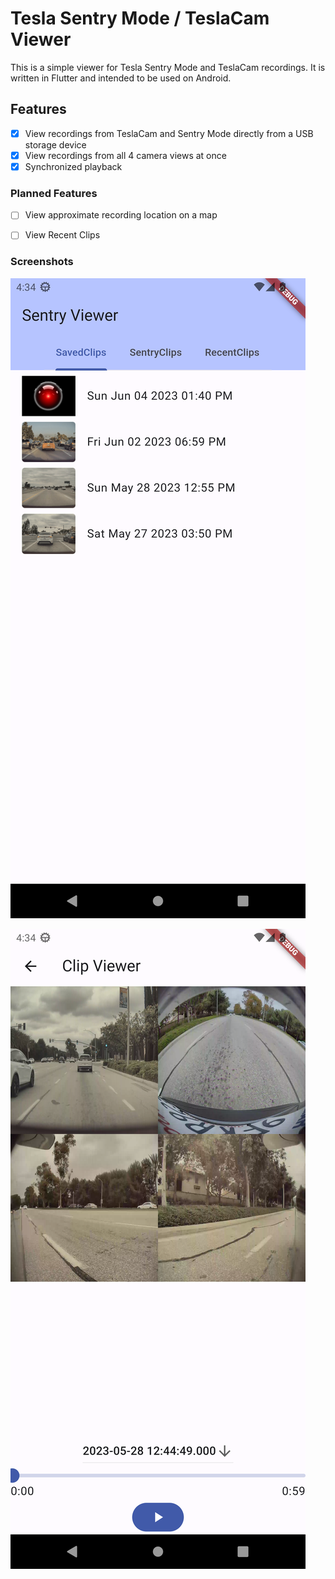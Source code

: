 # Tesla Sentry Mode / TeslaCam Viewer

This is a simple viewer for Tesla Sentry Mode and TeslaCam recordings. It is written in Flutter and intended to be used on Android.

## Features

- [X] View recordings from TeslaCam and Sentry Mode directly from a USB storage device
- [X] View recordings from all 4 camera views at once
- [X] Synchronized playback

### Planned Features

- [ ] View approximate recording location on a map
- [ ] View Recent Clips


### Screenshots

![list preview](img/img_list.png)

![player preview](img/img_player.png)